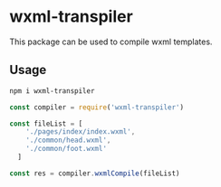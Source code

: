 # wxml-transpiler

This package can be used to compile wxml templates.

## Usage

```sh
npm i wxml-transpiler
```

``` js
const compiler = require('wxml-transpiler')

const fileList = [
    './pages/index/index.wxml',
    './common/head.wxml',
    './common/foot.wxml'
  ]

const res = compiler.wxmlCompile(fileList)
```